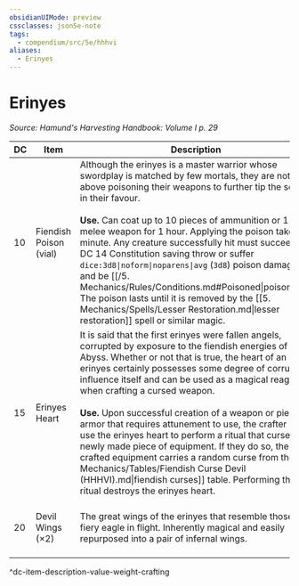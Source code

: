 ```yaml
---
obsidianUIMode: preview
cssclasses: json5e-note
tags:
  - compendium/src/5e/hhhvi
aliases:
  - Erinyes
---
```

# Erinyes
*Source: Hamund's Harvesting Handbook: Volume I p. 29* 

| DC | Item | Description | Value | Weight | Crafting |
|----|------|-------------|-------|--------|----------|
| 10 | Fiendish Poison (vial) | Although the erinyes is a master warrior whose swordplay is matched by few mortals, they are not above poisoning their weapons to further tip the scales in their favour.<br /><br />**Use.** Can coat up to 10 pieces of ammunition or 1 melee weapon for 1 hour. Applying the poison takes 1 minute. Any creature successfully hit must succeed a DC 14 Constitution saving throw or suffer `dice:3d8\|noform\|noparens\|avg` (`3d8`) poison damage and be [[/5. Mechanics/Rules/Conditions.md#Poisoned\|poisoned]]. The poison lasts until it is removed by the [[5. Mechanics/Spells/Lesser Restoration.md\|lesser restoration]] spell or similar magic. | 220 gp | 1 lb | — |
| 15 | Erinyes Heart | It is said that the first erinyes were fallen angels, corrupted by exposure to the fiendish energies of the Abyss. Whether or not that is true, the heart of an erinyes certainly possesses some degree of corrupting influence itself and can be used as a magical reagent when crafting a cursed weapon.<br /><br />**Use.** Upon successful creation of a weapon or piece of armor that requires attunement to use, the crafter may use the erinyes heart to perform a ritual that curses the newly made piece of equipment. If they do so, the crafted equipment carries a random curse from the [[5. Mechanics/Tables/Fiendish Curse Devil (HHHVI).md\|fiendish curses]] table. Performing this ritual destroys the erinyes heart. | 400 gp | 6 lb | — |
| 20 | Devil Wings (×2) | The great wings of the erinyes that resemble those of a fiery eagle in flight. Inherently magical and easily repurposed into a pair of infernal wings. | 450 gp | 25 lb | [[5. Mechanics/Items/Infernal Wings (HHHVI).md\|Infernal Wings]] |
^dc-item-description-value-weight-crafting
